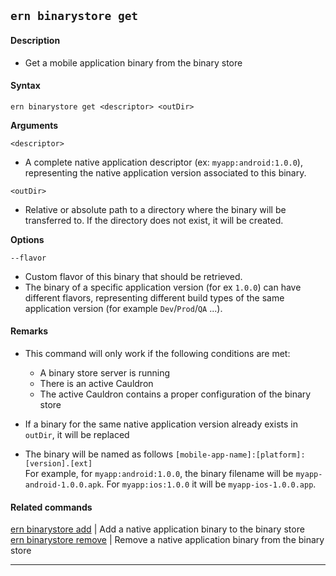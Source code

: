 ## `ern binarystore get`

#### Description

- Get a mobile application binary from the binary store

#### Syntax

`ern binarystore get <descriptor> <outDir>`

**Arguments**

`<descriptor>`

- A complete native application descriptor (ex: `myapp:android:1.0.0`), representing the native application version associated to this binary.

`<outDir>`

- Relative or absolute path to a directory where the binary will be transferred to. If the directory does not exist, it will be created.

**Options**

`--flavor`

- Custom flavor of this binary that should be retrieved.
- The binary of a specific application version (for ex `1.0.0`) can have different flavors, representing different build types of the same application version (for example `Dev`/`Prod`/`QA` ...).

#### Remarks

- This command will only work if the following conditions are met:

  - A binary store server is running
  - There is an active Cauldron
  - The active Cauldron contains a proper configuration of the binary store

- If a binary for the same native application version already exists in `outDir`, it will be replaced

- The binary will be named as follows `[mobile-app-name]:[platform]:[version].[ext]`  
  For example, for `myapp:android:1.0.0`, the binary filename will be `myapp-android-1.0.0.apk`. For `myapp:ios:1.0.0` it will be `myapp-ios-1.0.0.app`.

#### Related commands

[ern binarystore add] | Add a native application binary to the binary store  
 [ern binarystore remove] | Remove a native application binary from the binary store

---

[ern binarystore add]: ./add.md
[ern binarystore remove]: ./remove.md
